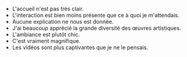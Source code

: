 - L'accueil n'est pas très clair.
- L'interaction est bien moins présente que ce à quoi je m'attendais.
- Aucune explication ne nous est donnée.
- J'ai beaucoup apprécié la grande diversité des œuvres artistiques.
- L'ambiance est plutôt chic.
- C'est vraiment magnifique.
- Les vidéos sont plus captivantes que je ne le pensais.

